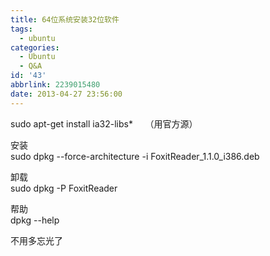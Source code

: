 ```yaml
---
title: 64位系统安装32位软件
tags:
  - ubuntu
categories:
  - Ubuntu
  - Q&A
id: '43'
abbrlink: 2239015480
date: 2013-04-27 23:56:00
---
```


sudo apt-get install ia32-libs\*     （用官方源）  
  
安装  
sudo dpkg --force-architecture -i FoxitReader\_1.1.0\_i386.deb  
  
卸载  
sudo dpkg -P FoxitReader  
  
帮助  
dpkg --help  
  
不用多忘光了